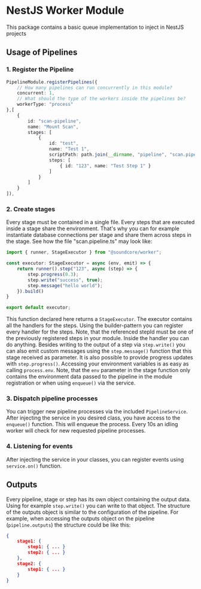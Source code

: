 # NestJS Worker Module
This package contains a basic queue implementation to inject in NestJS projects

## Usage of Pipelines

### 1. Register the Pipeline

```typescript
PipelineModule.registerPipelines({
    // How many pipelines can run concurrently in this module?
    concurrent: 1,
    // What should the type of the workers inside the pipelines be?
    workerType: "process"
},[
    { 
        id: "scan-pipeline", 
        name: "Mount Scan", 
        stages: [
            { 
                id: "test", 
                name: "Test 1", 
                scriptPath: path.join(__dirname, "pipeline", "scan.pipeline.js"), // Path to the compiled js script file
                steps: [
                    { id: "123", name: "Test Step 1" }
                ]
            }
        ]
    }
]),
```

### 2. Create stages

Every stage must be contained in a single file. Every steps that are executed inside a stage share the environment.
That's why you can for example instantiate database connections per stage and share them across steps in the stage.
See how the file "scan.pipeline.ts" may look like:

```typescript
import { runner, StageExecutor } from "@soundcore/worker";

const executor: StageExecutor = async (env, emit) => {
    return runner().step("123", async (step) => {
        step.progress(0.3);
        step.write("success", true);
        step.message("hello world");
    }).build()
}

export default executor;
```

This function declared here returns a `StageExecutor`. The executor contains all the handlers for the steps.
Using the builder-pattern you can register every handler for the steps. Note, that the referenced stepId must be one of the
previously registered steps in your module. Inside the handler you can do anything. Besides writing to the output of a step via
`step.write()` you can also emit custom messages using the `step.message()` function that this stage received as parameter. It is also
possible to provide progress updates with `step.progress()`.
Accessing your environment variables is as easy as calling `process.env`. Note, that the `env` parameter in the stage function only contains the
environment data passed to the pipeline in the module registration or when using `enqueue()` via the service.

### 3. Dispatch pipeline processes

You can trigger new pipeline processes via the included `PipelineService`. After injecting the service
in you desired class, you have access to the `enqueue()` function. This will enqueue the process. Every 10s an idling worker will check
for new requested pipeline processes.

### 4. Listening for events

After injecting the service in your classes, you can register events using `service.on()` function.

## Outputs

Every pipeline, stage or step has its own object containing the output data. Using for example `step.write()` you can write to that object.
The structure of the outputs object is similar to the configuration of the pipeline. For example, when accessing the outputs object
on the pipeline (`pipeline.outputs`) the structure could be like this:
```json
{
    stage1: {
        step1: { ... }
        step2: { ... }
    },
    stage2: {
        step1: { ... }
    }
}
```